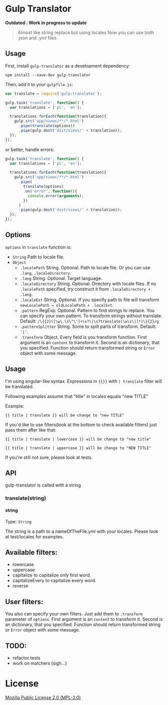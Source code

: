 # Gulp Translator
**Outdated : Work in progress to update**
> Almost like string replace but using locales
Now you can use both .json and .yml files.

## Usage

First, install `gulp-translator` as a development dependency:

```shell
npm install --save-dev gulp-translator
```

Then, add it to your `gulpfile.js`:

```javascript
var translate = require('gulp-translator');

gulp.task('translate', function() {
  var translations = ['pl', 'en'];

  translations.forEach(function(translation){
    gulp.src('app/views/**/*.html')
      .pipe(translate(options))
      .pipe(gulp.dest('dist/views/' + translation));
  });
});
```

or better, handle errors:
```javascript
gulp.task('translate', function() {
  var translations = ['pl', 'en'];

  translations.forEach(function(translation){
    gulp.src('app/views/**/*.html')
      .pipe(
        translate(options)
        .on('error', function(){
          console.error(arguments);
        })
      )
      .pipe(gulp.dest('dist/views/' + translation));
  });
});
```

## Options


`options` in `translate` function is:
  * `String` Path to locale file.
  * `Object`
    * `.localePath` String. Optional. Path to locale file.
    Or you can use `.lang`, `.localeDirectory`.
    * `.lang` String. Optional. Target language.
    * `.localeDirectory` String. Optional. Directory with locale files.
    If no `.localePath` specified, try construct it from `.localeDirectory + .lang`.
    * `.localeExt` String. Optional. If you specify path to file will transform
     `newLocalePath = oldLocalePath + .localExt`.
    * `.pattern` RegExp. Optional. Pattern to find strings to replace. You can specify your own pattern.
    To transform strings without translate.
    Default: `/\{{2}([\w\.\s\"\']+\s?\|\s?translate[\w\s\|]*)\}{2}/g`
    * `.patternSplitter` String. Some to split parts of transform. Default: `'|'`.
    * `.transform` Object. Every field is you transform function.
    First argument is an `content` to transform it.
    Second is an dictionary, that you specified.
    Function should return transformed string or `Error` object with some message.



## Usage

I'm using angular-like syntax. Expressions in `{{}}` with ` | translate `
filter will be translated.

Following examples assume that "title" in locales equals "new TITLE"

Example:
```
{{ title | translate }} will be change to "new TITLE"

```
If you'd like to use filters(look at the bottom to check available filters) just pass them after like that:

```
{{ title | translate | lowercase }} will be change to "new title"

```


```
{{ title | translate | uppercase }} will be change to "NEW TITLE"

```


If you're still not sure, please look at tests.

## API

gulp-translator is called with a string

### translate(string)

#### string
Type: `String`

The string is a path to a nameOfTheFile.yml with your locales. Please look at test/locales for examples.

## Available filters:

  - lowercase
  - uppercase
  - capitalize to capitalize only first word.
  - capitalizeEvery  to capitalize every word.
  - reverse

## User filters:

  You also can specify your own filters.
  Just add them to `.transform` parameter of `options`.
  First argument is an `content` to transform it.
  Second is an dictionary, that you specified.
  Function should return transformed string or `Error` object with some message.


## TODO:

  - refactor tests
  - work on matchers (sigh...)


# License
[Mozilla Public License 2.0 (MPL-2.0)](https://tldrlegal.com/license/mozilla-public-license-2.0-(mpl-2))
